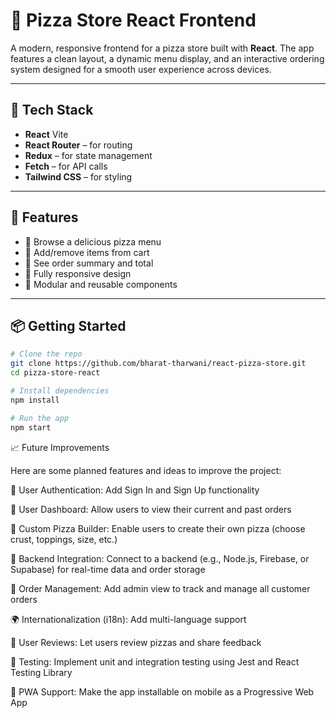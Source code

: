 # 🍕 Pizza Store React Frontend

A modern, responsive frontend for a pizza store built with **React**. The app features a clean layout, a dynamic menu display, and an interactive ordering system designed for a smooth user experience across devices.

---

## 🚀 Tech Stack

- **React** Vite
- **React Router** – for routing
- **Redux** – for state management
- **Fetch** – for API calls
- **Tailwind CSS** – for styling

---

## 🧱 Features

- 🍕 Browse a delicious pizza menu
- 🛒 Add/remove items from cart
- 🧾 See order summary and total
- 📱 Fully responsive design
- 🔄 Modular and reusable components

---

## 📦 Getting Started

```bash
# Clone the repo
git clone https://github.com/bharat-tharwani/react-pizza-store.git
cd pizza-store-react

# Install dependencies
npm install

# Run the app
npm start

```

📈 Future Improvements

Here are some planned features and ideas to improve the project:

🔐 User Authentication: Add Sign In and Sign Up functionality

👤 User Dashboard: Allow users to view their current and past orders

🍕 Custom Pizza Builder: Enable users to create their own pizza (choose crust, toppings, size, etc.)

🧠 Backend Integration: Connect to a backend (e.g., Node.js, Firebase, or Supabase) for real-time data and order storage

🧾 Order Management: Add admin view to track and manage all customer orders

🌍 Internationalization (i18n): Add multi-language support

💬 User Reviews: Let users review pizzas and share feedback

🧪 Testing: Implement unit and integration testing using Jest and React Testing Library

📱 PWA Support: Make the app installable on mobile as a Progressive Web App
